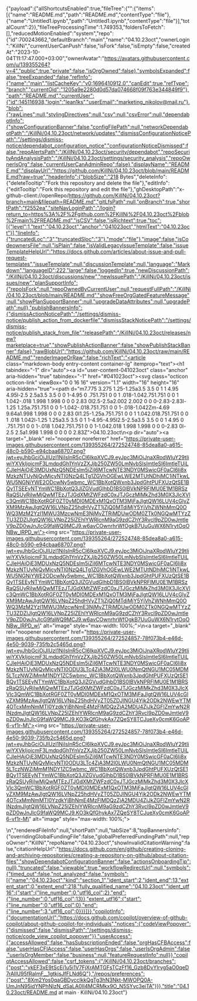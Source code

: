{"payload":{"allShortcutsEnabled":true,"fileTree":{"":{"items":[{"name":"README.md","path":"README.md","contentType":"file"},{"name":"Untitled1.ipynb","path":"Untitled1.ipynb","contentType":"file"}],"totalCount":2}},"fileTreeProcessingTime":1.749353,"foldersToFetch":[],"reducedMotionEnabled":"system","repo":{"id":700243662,"defaultBranch":"main","name":"04.10.23oct","ownerLogin":"KillNi","currentUserCanPush":false,"isFork":false,"isEmpty":false,"createdAt":"2023-10-04T11:17:47.000+03:00","ownerAvatar":"https://avatars.githubusercontent.com/u/139355264?v=4","public":true,"private":false,"isOrgOwned":false},"symbolsExpanded":false,"treeExpanded":false,"refInfo":{"name":"main","listCacheKey":"v0:1696410912.0","canEdit":true,"refType":"branch","currentOid":"1205a9e2280d0d57da074668f09f763e344849f9"},"path":"README.md","currentUser":{"id":145116938,"login":"lean1ks","userEmail":"marketing_nikolov@mail.ru"},"blob":{"rawLines":null,"stylingDirectives":null,"csv":null,"csvError":null,"dependabotInfo":{"showConfigurationBanner":false,"configFilePath":null,"networkDependabotPath":"/KillNi/04.10.23oct/network/updates","dismissConfigurationNoticePath":"/settings/dismiss-notice/dependabot_configuration_notice","configurationNoticeDismissed":false,"repoAlertsPath":"/KillNi/04.10.23oct/security/dependabot","repoSecurityAndAnalysisPath":"/KillNi/04.10.23oct/settings/security_analysis","repoOwnerIsOrg":false,"currentUserCanAdminRepo":false},"displayName":"README.md","displayUrl":"https://github.com/KillNi/04.10.23oct/blob/main/README.md?raw=true","headerInfo":{"blobSize":"218 Bytes","deleteInfo":{"deleteTooltip":"Fork this repository and delete the file"},"editInfo":{"editTooltip":"Fork this repository and edit the file"},"ghDesktopPath":"x-github-client://openRepo/https://github.com/KillNi/04.10.23oct?branch=main&filepath=README.md","gitLfsPath":null,"onBranch":true,"shortPath":"f2552ea","siteNavLoginPath":"/login?return_to=https%3A%2F%2Fgithub.com%2FKillNi%2F04.10.23oct%2Fblob%2Fmain%2FREADME.md","isCSV":false,"isRichtext":true,"toc":[{"level":1,"text":"04.10.23oct","anchor":"041023oct","htmlText":"04.10.23oct"}],"lineInfo":{"truncatedLoc":"3","truncatedSloc":"3"},"mode":"file"},"image":false,"isCodeownersFile":null,"isPlain":false,"isValidLegacyIssueTemplate":false,"issueTemplateHelpUrl":"https://docs.github.com/articles/about-issue-and-pull-request-templates","issueTemplate":null,"discussionTemplate":null,"language":"Markdown","languageID":222,"large":false,"loggedIn":true,"newDiscussionPath":"/KillNi/04.10.23oct/discussions/new","newIssuePath":"/KillNi/04.10.23oct/issues/new","planSupportInfo":{"repoIsFork":null,"repoOwnedByCurrentUser":null,"requestFullPath":"/KillNi/04.10.23oct/blob/main/README.md","showFreeOrgGatedFeatureMessage":null,"showPlanSupportBanner":null,"upgradeDataAttributes":null,"upgradePath":null},"publishBannersInfo":{"dismissActionNoticePath":"/settings/dismiss-notice/publish_action_from_dockerfile","dismissStackNoticePath":"/settings/dismiss-notice/publish_stack_from_file","releasePath":"/KillNi/04.10.23oct/releases/new?marketplace=true","showPublishActionBanner":false,"showPublishStackBanner":false},"rawBlobUrl":"https://github.com/KillNi/04.10.23oct/raw/main/README.md","renderImageOrRaw":false,"richText":"<article class=\"markdown-body entry-content container-lg\" itemprop=\"text\"><h1 tabindex=\"-1\" dir=\"auto\"><a id=\"user-content-041023oct\" class=\"anchor\" aria-hidden=\"true\" tabindex=\"-1\" href=\"#041023oct\"><svg class=\"octicon octicon-link\" viewBox=\"0 0 16 16\" version=\"1.1\" width=\"16\" height=\"16\" aria-hidden=\"true\"><path d=\"m7.775 3.275 1.25-1.25a3.5 3.5 0 1 1 4.95 4.95l-2.5 2.5a3.5 3.5 0 0 1-4.95 0 .751.751 0 0 1 .018-1.042.751.751 0 0 1 1.042-.018 1.998 1.998 0 0 0 2.83 0l2.5-2.5a2.002 2.002 0 0 0-2.83-2.83l-1.25 1.25a.751.751 0 0 1-1.042-.018.751.751 0 0 1-.018-1.042Zm-4.69 9.64a1.998 1.998 0 0 0 2.83 0l1.25-1.25a.751.751 0 0 1 1.042.018.751.751 0 0 1 .018 1.042l-1.25 1.25a3.5 3.5 0 1 1-4.95-4.95l2.5-2.5a3.5 3.5 0 0 1 4.95 0 .751.751 0 0 1-.018 1.042.751.751 0 0 1-1.042.018 1.998 1.998 0 0 0-2.83 0l-2.5 2.5a1.998 1.998 0 0 0 0 2.83Z\"></path></svg></a>04.10.23oct</h1>\n<p dir=\"auto\"><a target=\"_blank\" rel=\"noopener noreferrer\" href=\"https://private-user-images.githubusercontent.com/139355264/272524748-85dea8a0-a615-48c0-b590-e94cbaa68707.png?jwt=eyJhbGciOiJIUzI1NiIsInR5cCI6IkpXVCJ9.eyJpc3MiOiJnaXRodWIuY29tIiwiYXVkIjoicmF3LmdpdGh1YnVzZXJjb250ZW50LmNvbSIsImtleSI6ImtleTUiLCJleHAiOjE3MDUxNzQ5NDEsIm5iZiI6MTcwNTE3NDY0MSwicGF0aCI6Ii8xMzkzNTUyNjQvMjcyNTI0NzQ4LTg1ZGVhOGEwLWE2MTUtNDhjMC1iNTkwLWU5NGNiYWE2ODcwNy5wbmc_WC1BbXotQWxnb3JpdGhtPUFXUzQtSE1BQy1TSEEyNTYmWC1BbXotQ3JlZGVudGlhbD1BS0lBVkNPRFlMU0E1M1BRSzRaQSUyRjIwMjQwMTEzJTJGdXMtZWFzdC0xJTJGczMlMkZhd3M0X3JlcXVlc3QmWC1BbXotRGF0ZT0yMDI0MDExM1QxOTM3MjFaJlgtQW16LUV4cGlyZXM9MzAwJlgtQW16LVNpZ25hdHVyZT1jZjQ0MTdiMjY5YjVhZWNhMmQ0OWQ3MzM2YzI1MWU3MzcwNmE3NjMyZTRjMDUwODM0ZTk0NGQwMTYzZTU3ZDZlJlgtQW16LVNpZ25lZEhlYWRlcnM9aG9zdCZhY3Rvcl9pZD0wJmtleV9pZD0wJnJlcG9faWQ9MCJ9.w6avCOwnrhrWfOgkB7UuGuWX6N1rytOqONBw_lRPD_w\"><img src=\"https://private-user-images.githubusercontent.com/139355264/272524748-85dea8a0-a615-48c0-b590-e94cbaa68707.png?jwt=eyJhbGciOiJIUzI1NiIsInR5cCI6IkpXVCJ9.eyJpc3MiOiJnaXRodWIuY29tIiwiYXVkIjoicmF3LmdpdGh1YnVzZXJjb250ZW50LmNvbSIsImtleSI6ImtleTUiLCJleHAiOjE3MDUxNzQ5NDEsIm5iZiI6MTcwNTE3NDY0MSwicGF0aCI6Ii8xMzkzNTUyNjQvMjcyNTI0NzQ4LTg1ZGVhOGEwLWE2MTUtNDhjMC1iNTkwLWU5NGNiYWE2ODcwNy5wbmc_WC1BbXotQWxnb3JpdGhtPUFXUzQtSE1BQy1TSEEyNTYmWC1BbXotQ3JlZGVudGlhbD1BS0lBVkNPRFlMU0E1M1BRSzRaQSUyRjIwMjQwMTEzJTJGdXMtZWFzdC0xJTJGczMlMkZhd3M0X3JlcXVlc3QmWC1BbXotRGF0ZT0yMDI0MDExM1QxOTM3MjFaJlgtQW16LUV4cGlyZXM9MzAwJlgtQW16LVNpZ25hdHVyZT1jZjQ0MTdiMjY5YjVhZWNhMmQ0OWQ3MzM2YzI1MWU3MzcwNmE3NjMyZTRjMDUwODM0ZTk0NGQwMTYzZTU3ZDZlJlgtQW16LVNpZ25lZEhlYWRlcnM9aG9zdCZhY3Rvcl9pZD0wJmtleV9pZD0wJnJlcG9faWQ9MCJ9.w6avCOwnrhrWfOgkB7UuGuWX6N1rytOqONBw_lRPD_w\" alt=\"image\" style=\"max-width: 100%;\"></a>\n<a target=\"_blank\" rel=\"noopener noreferrer\" href=\"https://private-user-images.githubusercontent.com/139355264/272524857-78f073b4-e46d-4e50-9039-735fb2c5465d.png?jwt=eyJhbGciOiJIUzI1NiIsInR5cCI6IkpXVCJ9.eyJpc3MiOiJnaXRodWIuY29tIiwiYXVkIjoicmF3LmdpdGh1YnVzZXJjb250ZW50LmNvbSIsImtleSI6ImtleTUiLCJleHAiOjE3MDUxNzQ5NDEsIm5iZiI6MTcwNTE3NDY0MSwicGF0aCI6Ii8xMzkzNTUyNjQvMjcyNTI0ODU3LTc4ZjA3M2I0LWU0NmQtNGU1MC05MDM5LTczNWZiMmM1NDY1ZC5wbmc_WC1BbXotQWxnb3JpdGhtPUFXUzQtSE1BQy1TSEEyNTYmWC1BbXotQ3JlZGVudGlhbD1BS0lBVkNPRFlMU0E1M1BRSzRaQSUyRjIwMjQwMTEzJTJGdXMtZWFzdC0xJTJGczMlMkZhd3M0X3JlcXVlc3QmWC1BbXotRGF0ZT0yMDI0MDExM1QxOTM3MjFaJlgtQW16LUV4cGlyZXM9MzAwJlgtQW16LVNpZ25hdHVyZT05ZDJlNGU4Yjk2ODk2NWEwYTM4OTcxMmNmMTI0YzdkYjBhNmE4MzFlMDQzZjA2MDU4ZjJkZGFlZmYwN2RlNzdmJlgtQW16LVNpZ25lZEhlYWRlcnM9aG9zdCZhY3Rvcl9pZD0wJmtleV9pZD0wJnJlcG9faWQ9MCJ9.KO3kQfGhykAx7ZQeSY8TCJueXy0cmK6GoAP6-vf1r-M\"><img src=\"https://private-user-images.githubusercontent.com/139355264/272524857-78f073b4-e46d-4e50-9039-735fb2c5465d.png?jwt=eyJhbGciOiJIUzI1NiIsInR5cCI6IkpXVCJ9.eyJpc3MiOiJnaXRodWIuY29tIiwiYXVkIjoicmF3LmdpdGh1YnVzZXJjb250ZW50LmNvbSIsImtleSI6ImtleTUiLCJleHAiOjE3MDUxNzQ5NDEsIm5iZiI6MTcwNTE3NDY0MSwicGF0aCI6Ii8xMzkzNTUyNjQvMjcyNTI0ODU3LTc4ZjA3M2I0LWU0NmQtNGU1MC05MDM5LTczNWZiMmM1NDY1ZC5wbmc_WC1BbXotQWxnb3JpdGhtPUFXUzQtSE1BQy1TSEEyNTYmWC1BbXotQ3JlZGVudGlhbD1BS0lBVkNPRFlMU0E1M1BRSzRaQSUyRjIwMjQwMTEzJTJGdXMtZWFzdC0xJTJGczMlMkZhd3M0X3JlcXVlc3QmWC1BbXotRGF0ZT0yMDI0MDExM1QxOTM3MjFaJlgtQW16LUV4cGlyZXM9MzAwJlgtQW16LVNpZ25hdHVyZT05ZDJlNGU4Yjk2ODk2NWEwYTM4OTcxMmNmMTI0YzdkYjBhNmE4MzFlMDQzZjA2MDU4ZjJkZGFlZmYwN2RlNzdmJlgtQW16LVNpZ25lZEhlYWRlcnM9aG9zdCZhY3Rvcl9pZD0wJmtleV9pZD0wJnJlcG9faWQ9MCJ9.KO3kQfGhykAx7ZQeSY8TCJueXy0cmK6GoAP6-vf1r-M\" alt=\"image\" style=\"max-width: 100%;\"></a></p>\n</article>","renderedFileInfo":null,"shortPath":null,"tabSize":8,"topBannersInfo":{"overridingGlobalFundingFile":false,"globalPreferredFundingPath":null,"repoOwner":"KillNi","repoName":"04.10.23oct","showInvalidCitationWarning":false,"citationHelpUrl":"https://docs.github.com/en/github/creating-cloning-and-archiving-repositories/creating-a-repository-on-github/about-citation-files","showDependabotConfigurationBanner":false,"actionsOnboardingTip":null},"truncated":false,"viewable":true,"workflowRedirectUrl":null,"symbols":{"timed_out":false,"not_analyzed":false,"symbols":[{"name":"04.10.23oct","kind":"section_1","ident_start":2,"ident_end":13,"extent_start":0,"extent_end":218,"fully_qualified_name":"04.10.23oct","ident_utf16":{"start":{"line_number":0,"utf16_col":2},"end":{"line_number":0,"utf16_col":13}},"extent_utf16":{"start":{"line_number":0,"utf16_col":0},"end":{"line_number":3,"utf16_col":0}}}]}},"copilotInfo":{"documentationUrl":"https://docs.github.com/copilot/overview-of-github-copilot/about-github-copilot-for-individuals","notices":{"codeViewPopover":{"dismissed":false,"dismissPath":"/settings/dismiss-notice/code_view_copilot_popover"}},"userAccess":{"accessAllowed":false,"hasSubscriptionEnded":false,"orgHasCFBAccess":false,"userHasCFIAccess":false,"userHasOrgs":false,"userIsOrgAdmin":false,"userIsOrgMember":false,"business":null,"featureRequestInfo":null}},"copilotAccessAllowed":false,"csrf_tokens":{"/KillNi/04.10.23oct/branches":{"post":"vkEF3xE9tScEj1u5i1V7FjXrAMTGFsTCzFf16_Gzb8DvYIrvg5aO0qeD7rAIIU95fRalmF__1gtkjsJfFLNd6Q"},"/repos/preferences":{"post":"8Xm2Yos0qaGBDycclkkQgTg3hN3Nkt-MWOPQ0A-UmJnN95idYNPhNIzN_dSaLA0II4MCRMkx9O_N5SYvc3eiTA"}}},"title":"04.10.23oct/README.md at main · KillNi/04.10.23oct"}